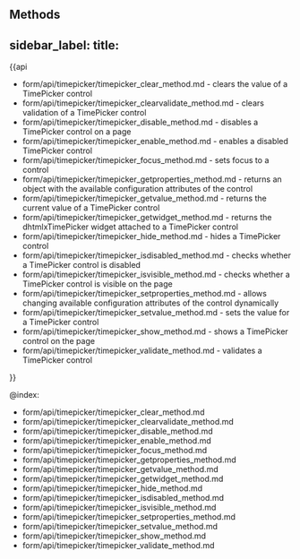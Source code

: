Methods
---
sidebar_label: 
title: 
---          

{{api

- form/api/timepicker/timepicker_clear_method.md - clears the value of a TimePicker control
- form/api/timepicker/timepicker_clearvalidate_method.md - clears validation of a TimePicker control
- form/api/timepicker/timepicker_disable_method.md - disables a TimePicker control on a page
- form/api/timepicker/timepicker_enable_method.md - enables a disabled TimePicker control
- form/api/timepicker/timepicker_focus_method.md - sets focus to a control
- form/api/timepicker/timepicker_getproperties_method.md - returns an object with the available configuration attributes of the control
- form/api/timepicker/timepicker_getvalue_method.md - returns the current value of a TimePicker control
- form/api/timepicker/timepicker_getwidget_method.md - returns the dhtmlxTimePicker widget attached to a TimePicker control
- form/api/timepicker/timepicker_hide_method.md - hides a TimePicker control
- form/api/timepicker/timepicker_isdisabled_method.md - checks whether a TimePicker control is disabled
- form/api/timepicker/timepicker_isvisible_method.md - checks whether a TimePicker control is visible on the page
- form/api/timepicker/timepicker_setproperties_method.md - allows changing available configuration attributes of the control dynamically
- form/api/timepicker/timepicker_setvalue_method.md - sets the value for a TimePicker control
- form/api/timepicker/timepicker_show_method.md - shows a TimePicker control on the page
- form/api/timepicker/timepicker_validate_method.md - validates a TimePicker control

}}
    
@index:
- form/api/timepicker/timepicker_clear_method.md
- form/api/timepicker/timepicker_clearvalidate_method.md
- form/api/timepicker/timepicker_disable_method.md
- form/api/timepicker/timepicker_enable_method.md
- form/api/timepicker/timepicker_focus_method.md
- form/api/timepicker/timepicker_getproperties_method.md
- form/api/timepicker/timepicker_getvalue_method.md
- form/api/timepicker/timepicker_getwidget_method.md
- form/api/timepicker/timepicker_hide_method.md
- form/api/timepicker/timepicker_isdisabled_method.md
- form/api/timepicker/timepicker_isvisible_method.md
- form/api/timepicker/timepicker_setproperties_method.md
- form/api/timepicker/timepicker_setvalue_method.md
- form/api/timepicker/timepicker_show_method.md
- form/api/timepicker/timepicker_validate_method.md
